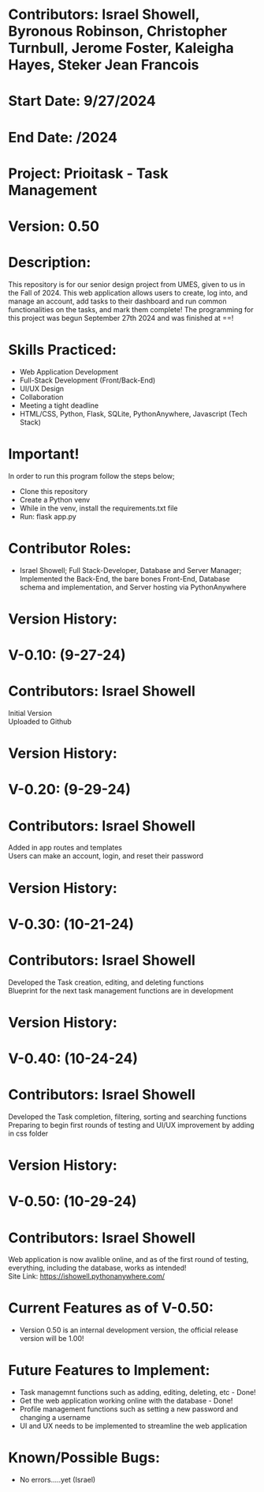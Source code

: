 # Contributors: Israel Showell, Byronous Robinson, Christopher Turnbull, Jerome Foster, Kaleigha Hayes, Steker Jean Francois
# Start Date: 9/27/2024
# End Date: /2024
# Project: Prioitask - Task Management
# Version: 0.50

# Description:
This repository is for our senior design project from UMES, given to us in the Fall of 2024.
This web application allows users to create, log into, and manage an account, add tasks to their dashboard and run common functionalities on the tasks, and mark them complete!
The programming for this project was begun September 27th 2024 and was finished at ==!

# Skills Practiced:
- Web Application Development
- Full-Stack Development (Front/Back-End)
- UI/UX Design
- Collaboration
- Meeting a tight deadline
- HTML/CSS, Python, Flask, SQLite, PythonAnywhere, Javascript (Tech Stack)

# Important!
In order to run this program follow the steps below;
- Clone this repository
- Create a Python venv
- While in the venv, install the requirements.txt file
- Run: flask app.py

# Contributor Roles: 
 - Israel Showell; Full Stack-Developer, Database and Server Manager; Implemented the Back-End, the bare bones Front-End, Database schema and implementation, and Server hosting via PythonAnywhere


# Version History:
# V-0.10: (9-27-24) 
# Contributors: Israel Showell
Initial Version <br>
Uploaded to Github <br>

# Version History:
# V-0.20: (9-29-24)
# Contributors: Israel Showell
Added in app routes and templates <br>
Users can make an account, login, and reset their password <br>

# Version History:
# V-0.30: (10-21-24)
# Contributors: Israel Showell
Developed the Task creation, editing, and deleting functions <br>
Blueprint for the next task management functions are in development <br>

# Version History:
# V-0.40: (10-24-24)
# Contributors: Israel Showell
Developed the Task completion, filtering, sorting and searching functions <br>
Preparing to begin first rounds of testing and UI/UX improvement by adding in css folder <br>


# Version History:
# V-0.50: (10-29-24)
# Contributors: Israel Showell
Web application is now avalible online, and as of the first round of testing, everything, including the database, works as intended! <br>
Site Link: https://ishowell.pythonanywhere.com/

# Current Features as of V-0.50:
- Version 0.50 is an internal development version, the official release version will be 1.00!

# Future Features to Implement:
- Task managemnt functions such as adding, editing, deleting, etc - Done!
- Get the web application working online with the database - Done!
- Profile management functions such as setting a new password and changing a username
- UI and UX needs to be implemented to streamline the web application

# Known/Possible Bugs:
- No errors.....yet (Israel)

